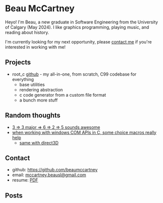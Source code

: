# Beau McCartney

Heyo! I'm Beau, a new graduate in Software Engineering from the University
of Calgary (May 2024). I like graphics programming, playing music, and reading
about history.

I'm currently looking for my next opportunity, please [contact
me](#contact-info) if you're interested in working with me!

## Projects

- root_c <a href="https://github.com/beaumccartney/root_c" target="_blank">github</a> - my all-in-one, from scratch, C99 codebase for everything
    - base utilities
    - rendering abstraction
    - c code generator from a custom file format
    - a bunch more stuff

## Random thoughts

- <a href="https://youtu.be/9xA1rSu3qwE?si=guriIWYQWgoOId3p&t=43" target="_blank">3 => 3 major => 6 => 2 => 5 sounds awesome</a>
- <a href="https://github.com/beaumccartney/root_c/blob/036174bebc623040def0976ccd79daebd306b25c/layers/os/core/windows/os_core_windows.h#L52-L54" target="_blank">when working with windows COM APIs in C, some choice macros really help</a>
    - <a href="https://github.com/beaumccartney/root_c/blob/036174bebc623040def0976ccd79daebd306b25c/layers/render/d3d11/render_d3d11.h#L151-L163" target="_blank">same with direct3D</a>

## <span id="contact-info">Contact</span>

- github: <a href="https://github.com/beaumccartney" target="_blank">https://github.com/beaumccartney</a>
- email: <a href="mailto:mccartney.beausl@gmail.com+website" >mccartney.beausl@gmail.com</a>
- resume: <a href="/Beau-McCartney-Resume.pdf" target="_blank">PDF</a>

## Posts

<div id="blog-entries">
</div>
